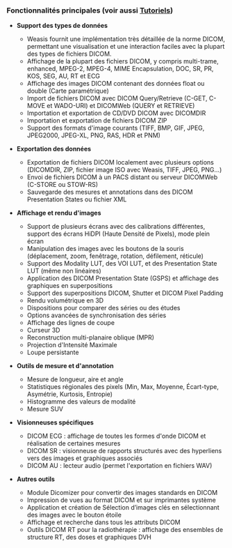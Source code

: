 ### Fonctionnalités principales (voir aussi [Tutoriels](tutorials))

- **Support des types de données**
    - Weasis fournit une implémentation très détaillée de la norme DICOM, permettant une visualisation et une interaction faciles avec la plupart des types de fichiers DICOM.
    - Affichage de la plupart des fichiers DICOM, y compris multi-trame, enhanced, MPEG-2, MPEG-4, MIME Encapsulation, DOC, SR, PR, KOS, SEG, AU, RT et ECG
    - Affichage des images DICOM contenant des données float ou double (Carte paramétrique)
    - Import de fichiers DICOM avec DICOM Query/Retrieve (C-GET, C-MOVE et WADO-URI) et DICOMWeb (QUERY et RETRIEVE)
    - Importation et exportation de CD/DVD DICOM avec DICOMDIR
    - Importation et exportation de fichiers DICOM ZIP
    - Support des formats d'image courants (TIFF, BMP, GIF, JPEG, JPEG2000, JPEG-XL, PNG, RAS, HDR et PNM)

- **Exportation des données**
    - Exportation de fichiers DICOM localement avec plusieurs options (DICOMDIR, ZIP, fichier image ISO avec Weasis, TIFF, JPEG, PNG...)
    - Envoi de fichiers DICOM à un PACS distant ou serveur DICOMWeb (C-STORE ou STOW-RS)
    - Sauvegarde des mesures et annotations dans des DICOM Presentation States ou fichier XML

- **Affichage et rendu d'images**
    - Support de plusieurs écrans avec des calibrations différentes, support des écrans HiDPI (Haute Densité de Pixels), mode plein écran
    - Manipulation des images avec les boutons de la souris (déplacement, zoom, fenêtrage, rotation, défilement, réticule)
    - Support des Modality LUT, des VOI LUT, et des Presentation State LUT (même non linéaires)
    - Application des DICOM Presentation State (GSPS) et affichage des graphiques en superpositions
    - Support des superpositions DICOM, Shutter et DICOM Pixel Padding
    - Rendu volumétrique en 3D
    - Dispositions pour comparer des séries ou des études
    - Options avancées de synchronisation des séries
    - Affichage des lignes de coupe
    - Curseur 3D
    - Reconstruction multi-planaire oblique (MPR)
    - Projection d'Intensité Maximale
    - Loupe persistante

- **Outils de mesure et d'annotation**
    - Mesure de longueur, aire et angle
    - Statistiques régionales des pixels (Min, Max, Moyenne, Écart-type, Asymétrie, Kurtosis, Entropie)
    - Histogramme des valeurs de modalité
    - Mesure SUV

- **Visionneuses spécifiques**
    - DICOM ECG : affichage de toutes les formes d'onde DICOM et réalisation de certaines mesures
    - DICOM SR : visionneuse de rapports structurés avec des hyperliens vers des images et graphiques associés
    - DICOM AU : lecteur audio (permet l'exportation en fichiers WAV)

- **Autres outils**
    - Module Dicomizer pour convertir des images standards en DICOM
    - Impression de vues au format DICOM et sur imprimantes système
    - Application et création de Sélection d’images clés en sélectionnant des images avec le bouton étoile
    - Affichage et recherche dans tous les attributs DICOM
    - Outils DICOM RT pour la radiothérapie : affichage des ensembles de structure RT, des doses et graphiques DVH
